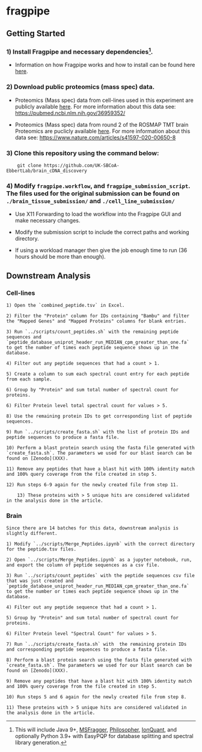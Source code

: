 # fragpipe

## Getting Started

### 1) Install Fragpipe and necessary dependencies[^1].

 - Information on how Fragpipe works and how to install can be found here [here](https://fragpipe.nesvilab.org/).

### 2) Download public proteomics (mass spec) data.

 - Proteomics (Mass spec) data from cell-lines used in this experiment are publicly available [here](https://proteomecentral.proteomexchange.org/cgi/GetDataset?ID=PXD024364). For more information about this data see: https://pubmed.ncbi.nlm.nih.gov/36959352/
	
 - Proteomics (Mass spec) data from round 2 of the ROSMAP TMT brain Proteomics are puclicly available [here](https://www.synapse.org/#!Synapse:syn17015098). For more information about this data see: https://www.nature.com/articles/s41597-020-00650-8

### 3) Clone this repository using the command below:

```
	git clone https://github.com/UK-SBCoA-EbbertLab/brain_cDNA_discovery
```

### 4) Modify `fragpipe.workflow`, and `fragpipe_submission_script`. The files used for the original submission can be found on `./brain_tissue_submission/` and `./cell_line_submission/`

 - Use X11 Forwarding to load the workflow into the Fragpipe GUI and make necessary changes.
 
 - Modify the submission script to include the correct paths and working directory. 

 - If using a workload manager then give the job enough time to run (36 hours should be more than enough).

## Downstream Analysis

### Cell-lines

	1) Open the `combined_peptide.tsv` in Excel.
	
	2) Filter the "Protein" column for IDs containing "Bambu" and filter the "Mapped Genes" and "Mapped Proteins" columns for blank entries.

	3) Run `../scripts/count_peptides.sh` with the remaining peptide sequences and `peptide_database_uniprot_header_run_MEDIAN_cpm_greater_than_one.fa` to get the number of times each peptide sequence shows up in the database.

	4) Filter out any peptide sequences that had a count > 1.
	
	5) Create a column to sum each spectral count entry for each peptide from each sample.

	6) Group by "Protein" and sum total number of spectral count for proteins.

	6) Filter Protein level total spectral count for values > 5.

	8) Use the remaining protein IDs to get corresponding list of peptide sequences.

	9) Run `../scripts/create_fasta.sh` with the list of protein IDs and peptide sequences to produce a fasta file.

 	10) Perform a blast protein search using the fasta file generated with `create_fasta.sh`. The parameters we used for our blast search can be found on [Zenodo](XXX).

  	11) Remove any peptides that have a blast hit with 100% identity match and 100% query coverage from the file created in step 5.

   	12) Run steps 6-9 again for the newly created file from step 11.

    	13) These proteins with > 5 unique hits are considered validated in the analysis done in the article.

### Brain
	
	Since there are 14 batches for this data, downstream analysis is slightly different.

	1) Modify `../scripts/Merge_Peptides.ipynb` with the correct directory for the peptide.tsv files.

	2) Open `../scripts/Merge_Peptides.ipynb` as a jupyter notebook, run,  and export the column of peptide sequences as a csv file.

	3) Run `../scripts/count_peptides` with the peptide sequences csv file that was just created and `peptide_database_uniprot_header_run_MEDIAN_cpm_greater_than_one.fa` to get the number or times each peptide sequence shows up in the database.

	4) Filter out any peptide sequence that had a count > 1.

 	5) Group by "Protein" and sum total number of spectral count for proteins.

	6) Filter Protein level "Spectral Count" for values > 5.
	
	7) Run `../scripts/create_fasta.sh` with  the remaining protein IDs and corresponding peptide sequences to produce a fasta file.

 	8) Perform a blast protein search using the fasta file generated with `create_fasta.sh`. The parameters we used for our blast search can be found on [Zenodo](XXX).

  	9) Remove any peptides that have a blast hit with 100% identity match and 100% query coverage from the file created in step 5.

   	10) Run steps 5 and 6 again for the newly created file from step 8.

	11) These proteins with > 5 unique hits are considered validated in the analysis done in the article.

[^1]:This will include Java 9+, [MSFragger](https://msfragger.nesvilab.org/), [Philosopher](https://philosopher.nesvilab.org/), [IonQuant](http://ionquant.nesvilab.org/), and optionally Python 3.9+ with EasyPQP for database splitting and spectral library generation.
